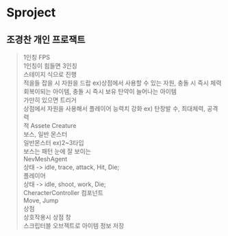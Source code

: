 # Sproject
## 조경찬 개인 프로잭트
> 1인칭 FPS   
1인칭이 힘들면 3인칭   
스테이지 식으로 진행    
적을들 잡을 시 자원을 드랍 ex)상점에서 사용할 수 있는 자원, 충돌 시 즉시 체력회복이되는 아이템, 충돌 시 즉시 보유 탄약이 늘어나는 아이템    
가만히 있으면 트리거   
상점에서 자원을 사용해서 플레이어 능력치 강화 ex) 탄창발 수, 최대체력, 공격력   
적 Assete Creature   
보스, 일반 몬스터   
일반몬스터 ex)2~3타입   
보스는 패턴 눈에 잘 보이는   
NevMeshAgent   
상태 -> idle, trace, attack, Hit, Die;   
플레이어    
상태 -> idle, shoot, work, Die;   
CheracterController 컴포넌트   
Move, Jump   
상점    
상호작용시 상점 창    
스크립터블 오브젝트로 아이템 정보 저장   
